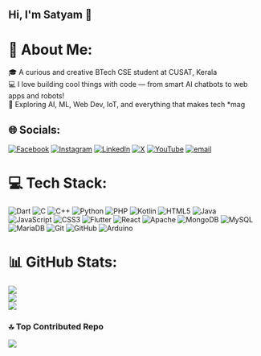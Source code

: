 ## Hi, I'm Satyam 👋

# 💫 About Me:
🎓 A curious and creative BTech CSE student at CUSAT, Kerala  <br>💻 I love building cool things with code — from smart AI chatbots to web apps and robots!  <br>🧠 Exploring AI, ML, Web Dev, IoT, and everything that makes tech *mag


## 🌐 Socials:
[![Facebook](https://img.shields.io/badge/Facebook-%231877F2.svg?logo=Facebook&logoColor=white)](https://facebook.com/satyam.praksh.9) [![Instagram](https://img.shields.io/badge/Instagram-%23E4405F.svg?logo=Instagram&logoColor=white)](https://instagram.com/_satyam_kasyap) [![LinkedIn](https://img.shields.io/badge/LinkedIn-%230077B5.svg?logo=linkedin&logoColor=white)](https://linkedin.com/in/satyam-kumar-kasyap-bb4aa2304) [![X](https://img.shields.io/badge/X-black.svg?logo=X&logoColor=white)](https://x.com/satyamku88) [![YouTube](https://img.shields.io/badge/YouTube-%23FF0000.svg?logo=YouTube&logoColor=white)](https://youtube.com/@@nothingsatyam) [![email](https://img.shields.io/badge/Email-D14836?logo=gmail&logoColor=white)](mailto:satyamku88@gmail.com) 

# 💻 Tech Stack:
![Dart](https://img.shields.io/badge/dart-%230175C2.svg?style=for-the-badge&logo=dart&logoColor=white) ![C](https://img.shields.io/badge/c-%2300599C.svg?style=for-the-badge&logo=c&logoColor=white) ![C++](https://img.shields.io/badge/c++-%2300599C.svg?style=for-the-badge&logo=c%2B%2B&logoColor=white) ![Python](https://img.shields.io/badge/python-3670A0?style=for-the-badge&logo=python&logoColor=ffdd54) ![PHP](https://img.shields.io/badge/php-%23777BB4.svg?style=for-the-badge&logo=php&logoColor=white) ![Kotlin](https://img.shields.io/badge/kotlin-%237F52FF.svg?style=for-the-badge&logo=kotlin&logoColor=white) ![HTML5](https://img.shields.io/badge/html5-%23E34F26.svg?style=for-the-badge&logo=html5&logoColor=white) ![Java](https://img.shields.io/badge/java-%23ED8B00.svg?style=for-the-badge&logo=openjdk&logoColor=white) ![JavaScript](https://img.shields.io/badge/javascript-%23323330.svg?style=for-the-badge&logo=javascript&logoColor=%23F7DF1E) ![CSS3](https://img.shields.io/badge/css3-%231572B6.svg?style=for-the-badge&logo=css3&logoColor=white) ![Flutter](https://img.shields.io/badge/Flutter-%2302569B.svg?style=for-the-badge&logo=Flutter&logoColor=white) ![React](https://img.shields.io/badge/react-%2320232a.svg?style=for-the-badge&logo=react&logoColor=%2361DAFB) ![Apache](https://img.shields.io/badge/apache-%23D42029.svg?style=for-the-badge&logo=apache&logoColor=white) ![MongoDB](https://img.shields.io/badge/MongoDB-%234ea94b.svg?style=for-the-badge&logo=mongodb&logoColor=white) ![MySQL](https://img.shields.io/badge/mysql-4479A1.svg?style=for-the-badge&logo=mysql&logoColor=white) ![MariaDB](https://img.shields.io/badge/MariaDB-003545?style=for-the-badge&logo=mariadb&logoColor=white) ![Git](https://img.shields.io/badge/git-%23F05033.svg?style=for-the-badge&logo=git&logoColor=white) ![GitHub](https://img.shields.io/badge/github-%23121011.svg?style=for-the-badge&logo=github&logoColor=white) ![Arduino](https://img.shields.io/badge/-Arduino-00979D?style=for-the-badge&logo=Arduino&logoColor=white)
# 📊 GitHub Stats:
![](https://github-readme-stats.vercel.app/api?username=Satyamku88&theme=blue_navy&hide_border=false&include_all_commits=true&count_private=false)<br/>
![](https://nirzak-streak-stats.vercel.app/?user=Satyamku88&theme=blue_navy&hide_border=false)<br/>
![](https://github-readme-stats.vercel.app/api/top-langs/?username=Satyamku88&theme=blue_navy&hide_border=false&include_all_commits=true&count_private=false&layout=compact)

### 🔝 Top Contributed Repo
![](https://github-contributor-stats.vercel.app/api?username=Satyamku88&limit=5&theme=dark&combine_all_yearly_contributions=true)

<!-- Proudly created with GPRM ( https://gprm.itsvg.in ) -->
